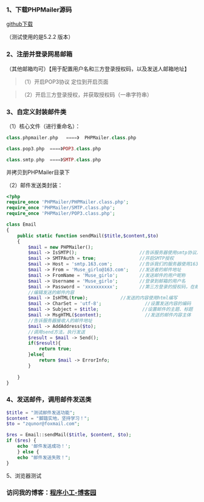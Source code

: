 
### 1、下载PHPMailer源码

[github下载][1]

（测试使用的是5.2.2 版本）

### 2、注册并登录网易邮箱
（其他邮箱均可）【用于配置用户名和三方登录授权码，以及发送人邮箱地址】

> （1）开启POP3协议 定位到开启页面

> （2）开启三方登录授权，并获取授权码（一串字符串）



 

### 3、自定义封装邮件类

（1）核心文件（进行重命名）：
```php
class.phpmailer.php   ====》  PHPMailer.class.php

class.pop3.php  ====》POP3.class.php

class.smtp.php  ====》SMTP.class.php

```
并拷贝到PHPMailer目录下

（2）邮件发送类封装：

```php
<?php
require_once 'PHPMailer/PHPMailer.class.php';
require_once 'PHPMailer/SMTP.class.php';
require_once 'PHPMailer/POP3.class.php';

class Email
{
    public static function sendMail($title,$content,$to)
    {
        $mail = new PHPMailer();
        $mail -> IsSMTP();                       //告诉服务器使用smtp协议发送
        $mail -> SMTPAuth = true;                //开启SMTP授权
        $mail -> Host = 'smtp.163.com';          //告诉我们的服务器使用163的smtp服务器发送
        $mail -> From = 'Muse_girlo@163.com';    //发送者的邮件地址
        $mail -> FromName = 'Muse_girlo';        //发送邮件的用户昵称
        $mail -> Username = 'Muse_girlo';        //登录到邮箱的用户名
        $mail -> Password = 'xxxxxxxxxx';        //第三方登录的授权码，在邮箱里面设置
        //编辑发送的邮件内容
        $mail -> IsHTML(true);            //发送的内容使用html编写
        $mail -> CharSet = 'utf-8';                //设置发送内容的编码
        $mail -> Subject = $title;                //设置邮件的主题、标题
        $mail -> MsgHTML($content);                //发送的邮件内容主体
        //告诉服务器接收人的邮件地址
        $mail -> AddAddress($to);
        //调用send方法，执行发送
        $result = $mail -> Send();
        if($result){
            return true;
        }else{
            return $mail -> ErrorInfo;
        }
        
    }
}
```

### 4、发送邮件，调用邮件发送类
```php
$title = "测试邮件发送功能";
$content = "脚踏实地，坚持学习！";
$to = "zqunor@foxmail.com";

$res = Email::sendMail($title, $content, $to);
if ($res) {
    echo '邮件发送成功！';
    } else {
    echo "邮件发送失败！";
}
```

 5、浏览器测试



### 访问我的博客：[程序小工-博客园][2]


[1]: https://github.com/PHPMailer/PHPMailer
[2]: http://www.cnblogs.com/zqunor/p/8658633.html